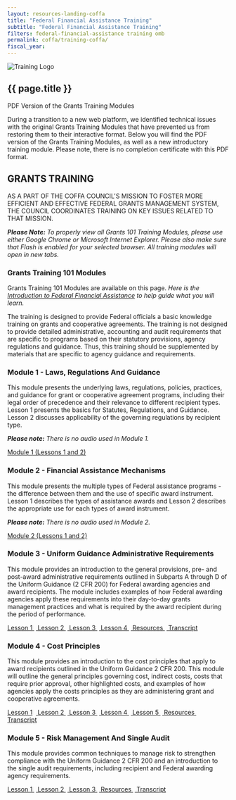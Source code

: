 ```yaml
---
layout: resources-landing-coffa
title: "Federal Financial Assistance Training"
subtitle: "Federal Financial Assistance Training"
filters: federal-financial-assistance training omb
permalink: coffa/training-coffa/
fiscal_year:
---
```


<section class="usa-hero grid-container about-the-council">
    <div class="grid-row grid-gap flex-align-center">
        <div class="tablet:grid-col-auto tablet:grid-offset-1 text-center">
            <img class="circle-card tablet:float-left" src="{{site.baseurl}}/assets/images/logos/training.svg"
                 alt="Training Logo" />
        </div>
        <div class="tablet:grid-col-8 margin-left-2 margin-right-2">
            <div class="priority-tag-line">
                <h1 class="margin-0 font-ui-2xl text-normal">{{ page.title }}</h1>
            </div>
        </div>
    </div>
</section>
<div class="usa-alert usa-alert--info" xmlns="http://www.w3.org/1999/html">
    <div class="usa-alert__body">
        <p class="usa-alert__heading text-bold">PDF Version of the Grants Training Modules</p>
        <p class="usa-alert__text">During a transition to a new web platform, we identified technical issues with the original Grants Training Modules that have prevented us from restoring them to their interactive format. Below you will find the PDF version of the Grants Training Modules, as well as a new introductory training module. Please note, there is no completion certificate with this PDF format.</p>
    </div>
</div>

<div class="grid-container font-sans-sm">
<h2>GRANTS TRAINING</h2>

<div><p>AS A PART OF THE COFFA COUNCIL'S MISSION TO FOSTER MORE EFFICIENT AND EFFECTIVE FEDERAL GRANTS MANAGEMENT SYSTEM, THE COUNCIL COORDINATES TRAINING ON KEY ISSUES RELATED TO THAT MISSION.</p>
</div>

<div><p><i><b>Please Note:</b> To properly view all Grants 101 Training Modules, please use either Google Chrome or Microsoft Internet Explorer. Please also make sure that Flash is enabled for your selected browser. All training modules will open in new tabs. </i></p></div>

<h3>Grants Training 101 Modules</h3>

<div>
    <p>Grants Training 101 Modules are available on this page. <i>Here is the <a href="{{ site.baseurl }}/wp-content/uploads/2023/Introduction to Federal Financial Assistance.pdf" aria-label="Intoduction to Federal Financial Assistance">Introduction to Federal Financial Assistance</a> to help guide what you will learn.</i></p> 
    <p>The training is designed to provide Federal officials a basic knowledge training on grants and cooperative agreements.  The training is not designed to provide detailed administrative, accounting and audit requirements that are specific to programs based on their statutory provisions, agency regulations and guidance.  Thus, this training should be supplemented by materials that are specific to agency guidance and requirements.</p>
</div>

<div class="grid-col-12 grid-offset-1">
<h3>Module 1 - Laws, Regulations And Guidance</h3>
<div><p>This module presents the underlying laws, regulations, policies, practices, and guidance for grant or cooperative agreement programs, including their legal order of precedence and their relevance to different recipient types.  Lesson 1 presents the basics for Statutes, Regulations, and Guidance.  Lesson 2 discusses applicability of the governing regulations by recipient type.</p></div>

<div><p><i><b>Please note:</b> There is no audio used in Module 1.</i></p></div>

<div><a class="margin-top-1 text-no-underline text-white margin-bottom-1 usa-button usa-button-coffa-training bg-emerald border-0" href="{{ site.baseurl }}/wp-content/uploads/2020/09/Module-1.pdf" aria-label="Module 1 (Lessons 1 and 2)">Module 1 (Lessons 1 and 2)</a></div>


<h3>Module 2 - Financial Assistance Mechanisms</h3>
<div><p>This module presents the multiple types of Federal assistance programs - the difference between them and the use of specific award instrument.  Lesson 1 describes the types of assistance awards and Lesson 2 describes the appropriate use for each types of award instrument.</p></div>

<div><p><i><b>Please note:</b> There is no audio used in Module 2.</i></p></div>

<div><a class="margin-top-1 text-no-underline text-white margin-bottom-1 usa-button usa-button-coffa-training bg-emerald border-0" href="{{ site.baseurl }}/wp-content/uploads/2020/09/Module-2.pdf" aria-label="Module 2 (Lessons 1 and 2)">Module 2 (Lessons 1 and 2)</a></div>

<h3>Module 3 - Uniform Guidance Administrative Requirements</h3>
<div><p>This module provides an introduction to the general provisions, pre- and post-award administrative requirements outlined in Subparts A through D of the Uniform Guidance (2 CFR 200) for Federal awarding agencies and award recipients. The module includes examples of how Federal awarding agencies apply these requirements into their day-to-day grants management practices and what is required by the award recipient during the period of performance.</p></div>

<div><a class="margin-top-1 text-no-underline text-white margin-bottom-1 usa-button usa-button-coffa-training bg-emerald border-0" href="{{ site.baseurl }}/wp-content/uploads/2020/09/Module-3-Lesson-1.pdf" aria-label="Module 3 Lesson 1">Lesson 1 </a> &nbsp;<a class="margin-top-1 text-no-underline text-white margin-bottom-1 usa-button usa-button-coffa-training bg-emerald border-0" href="{{ site.baseurl }}/wp-content/uploads/2020/09/Module-3-Lesson-2.pdf" aria-label="Module 3 Lesson 2">  Lesson 2  </a>  &nbsp;<a class="margin-top-1 text-no-underline text-white margin-bottom-1 usa-button usa-button-coffa-training bg-emerald border-0" href="{{ site.baseurl }}/wp-content/uploads/2020/09/Module-3-Lesson-3.pdf" aria-label="Module 3 Lesson 3"> Lesson 3 </a> &nbsp;<a class="margin-top-1 text-no-underline text-white margin-bottom-1 usa-button usa-button-coffa-training bg-emerald border-0" href="{{ site.baseurl }}/wp-content/uploads/2020/09/Module-3-Lesson-4.pdf" aria-label="Module 3 Lesson 4"> Lesson 4 </a>  &nbsp;<a class="margin-top-1 text-no-underline text-white margin-bottom-1 usa-button usa-button-coffa-training bg-emerald border-0" href="{{ site.baseurl }}/wp-content/uploads/2020/09/Module-3-Resources.pdf" aria-label="Module 3 Resources"> Resources </a>  &nbsp;<a class="margin-top-1 text-no-underline text-white margin-bottom-1 usa-button usa-button-coffa-training bg-emerald border-0" href="{{ site.baseurl }}/wp-content/uploads/2020/09/Module-3-Transcript.pdf" aria-label="Module 3 Transcript"> Transcript </a></div>

<h3>Module 4 - Cost Principles</h3>
<div><p>This module provides an introduction to the cost principles that apply to award recipients outlined in the Uniform Guidance 2 CFR 200. This module will outline the general principles governing cost, indirect costs, costs that require prior approval, other highlighted costs, and examples of how agencies apply the costs principles as they are administering grant and cooperative agreements.</p></div>

<div><a class="margin-top-1 text-no-underline text-white margin-bottom-1 usa-button usa-button-coffa-training bg-emerald border-0" href="{{ site.baseurl }}/wp-content/uploads/2020/09/Module-4-Lesson-1.pdf" aria-label="Module 4 Lesson 1"> Lesson 1</a> &nbsp;<a class="margin-top-1 text-no-underline text-white margin-bottom-1 usa-button usa-button-coffa-training bg-emerald border-0" href="{{ site.baseurl }}/wp-content/uploads/2020/09/Module-4-Lesson-2.pdf" aria-label="Module 4 Lesson 2"> Lesson 2 </a>  &nbsp;<a class="margin-top-1 text-no-underline text-white margin-bottom-1 usa-button usa-button-coffa-training bg-emerald border-0" href="{{ site.baseurl }}/wp-content/uploads/2020/09/Module-4-Lesson-3.pdf" aria-label="Module 4 Lesson 3"> Lesson 3 </a> &nbsp;<a class="margin-top-1 text-no-underline text-white margin-bottom-1 usa-button usa-button-coffa-training bg-emerald border-0" href="{{ site.baseurl }}/wp-content/uploads/2020/09/Module-4-Lesson-4.pdf" aria-label="Module 4 Lesson 4"> Lesson 4 </a> &nbsp;<a class="margin-top-1 text-no-underline text-white margin-bottom-1 usa-button usa-button-coffa-training bg-emerald border-0" href="{{ site.baseurl }}/wp-content/uploads/2020/09/Module-4-Lesson-5.pdf" aria-label="Module 4 Lesson 5"> Lesson 5 </a>  &nbsp;<a class="margin-top-1 text-no-underline text-white margin-bottom-1 usa-button usa-button-coffa-training bg-emerald border-0" href="{{ site.baseurl }}/wp-content/uploads/2020/09/Module-4-Resources.pdf" aria-label="Module 4 Resources"> Resources </a> &nbsp;<a class="margin-top-1 text-no-underline text-white margin-bottom-1 usa-button usa-button-coffa-training bg-emerald border-0" href="{{ site.baseurl }}/wp-content/uploads/2020/09/Module-4-Transcript.pdf" aria-label="Module 4 Transcript"> Transcript </a></div>

<h3>Module 5 - Risk Management And Single Audit</h3>
<div><p>This module provides common techniques to manage risk to strengthen compliance with the Uniform Guidance 2 CFR 200 and an introduction to the single audit requirements, including recipient and Federal awarding agency requirements.</p></div>

<div><a class="margin-top-1 text-no-underline text-white margin-bottom-1 usa-button usa-button-coffa-training bg-emerald border-0" href="{{ site.baseurl }}/wp-content/uploads/2020/09/Module-5-Lesson-1.pdf" aria-label="Module 5 Lesson 1"> Lesson 1 </a>  &nbsp;<a class="margin-top-1 text-no-underline text-white margin-bottom-1 usa-button usa-button-coffa-training bg-emerald border-0" href="{{ site.baseurl }}/wp-content/uploads/2020/09/Module-5-Lesson-2.pdf" aria-label="Module 5 Lesson 2"> Lesson 2 </a>  &nbsp;<a class="margin-top-1 text-no-underline text-white margin-bottom-1 usa-button usa-button-coffa-training bg-emerald border-0" href="{{ site.baseurl }}/wp-content/uploads/2020/09/Module-5-Lesson-3.pdf" aria-label="Module 5 Lesson 3"> Lesson 3 </a>  &nbsp;<a class="margin-top-1 text-no-underline text-white margin-bottom-1 usa-button usa-button-coffa-training bg-emerald border-0" href="{{ site.baseurl }}/wp-content/uploads/2020/09/Module-5-Resources.pdf" aria-label="Module 5 Resources"> Resources </a>  &nbsp;<a class="margin-top-1 text-no-underline text-white margin-bottom-1 usa-button usa-button-coffa-training bg-emerald border-0" href="{{ site.baseurl }}/wp-content/uploads/2020/09/Module-5-Transcript.pdf" aria-label="Module 5 Transcript"> Transcript </a></div>
</div>
</div>
  